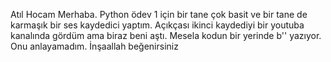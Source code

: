 Atıl Hocam Merhaba. Python ödev 1 için bir tane çok basit ve bir tane de karmaşık bir ses kaydedici yaptım. Açıkçası ikinci kaydediyi bir youtuba kanalında gördüm ama biraz beni aştı. Mesela kodun bir yerinde b'' yazıyor. Onu anlayamadım. İnşaallah  beğenirsiniz
